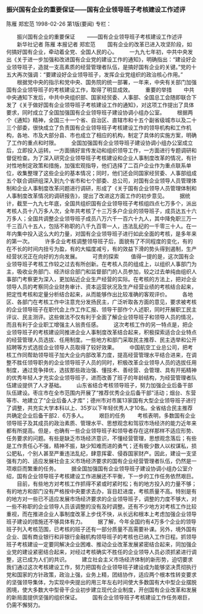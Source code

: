 ### 振兴国有企业的重要保证——国有企业领导班子考核建设工作述评
陈雁  郑宏范
1998-02-26
第1版(要闻)
专栏：

　　振兴国有企业的重要保证
　　——国有企业领导班子考核建设工作述评
　　新华社记者  陈雁  本报记者  郑宏范
　　国有企业的改革已进入攻坚阶段，如何搞好国有企业，牵动着全党、全国人民的心。
　　一九九七年初，中共中央发出《关于进一步加强和改进国有企业党的建设工作的通知》，明确指出：“建设好企业领导班子，造就一支高素质的经营管理者队伍，是搞好国有企业的关键。”党的十五大再次强调：“要建设好企业领导班子，发挥企业党组织的政治核心作用。”
　　根据党中央的指示和党中央、国务院的统一部署，一年来，中央有关部门加强国有企业领导班子的考核建设工作，取得了明显成效。
　　重要的举措
　　中共中央通知下发后，中共中央组织部、国家经贸委、人事部、全国总工会随即联合下发了《关于做好国有企业领导班子考核建设工作的通知》，对这项工作提出了具体要求，同时成立了全国加强国有企业领导班子建设协调小组办公室。
　　根据两个《通知》精神，全国三十一个省、自治区、直辖市和十五个副省级城市以及二十三个部委，很快成立了负责国有企业领导班子考核建设工作的领导机构和工作机构，各地、市及大部分县、市也成立了相应的机构，制定了具体的实施方案，明确了工作的重点和时限。
　　全国加强国有企业领导班子建设协调小组办公室成立后，立即投入运转。一方面搞好宣传发动和组织领导工作，一方面进行专题调研和督促检查。为了深入研究企业领导班子考核建设和企业人事制度改革的情况，有针对性地制定政策和措施，加强宏观指导，他们选择了二百户企业作为重点联系单位，收集整理了这些企业的基本情况；同时，他们还会同国家经贸委、人事部组成五个联合调研组深入到九个省市和七个部委、总公司，对国有企业领导人员管理体制和企业人事制度改革问题进行调研，形成了《关于国有企业领导人员管理体制和人事制度改革情况的调研报告》，提出了改进这方面工作的初步意见。
　　据统计，截至一九九七年底，全国共组织国有企业领导班子考核组四点七万多个，派出考核人员十八万多人次，全年共考核了十三万多户企业的领导班子，成员达五十六万多人；全国共调整企业领导班子成员八万六千一百六十九人，其中降免职三万一千三百八十五人，包括不称职的八千九百零一人，违法乱纪的一千零三十人。在一年内集中投入这么大的力量，对国有企业领导班子进行如此全面的考核，是多年来的第一次。
　　许多企业考核调整领导班子后，面貌有了不同程度的变化，有的在不长的时间内扭亏为盈，有的大幅度减亏，有的效益下滑的势头得到遏制，生产经营状况正在向好的方向发展。
　　可贵的探索
　　值得一提的是，这次国有企业领导班子考核工作较之过去有所创新。在考核人员的组成上，以组织人事部门为主，吸收业务部门、经济综合部门和监督部门的人员参加，较之过去单纯由组织人事部门考察更为深入，更加贴近企业生产经营的实际。在考核的方法上，把对企业领导人员的考察同企业财务审计、资本运营状况及生产经营业绩的考核结合起来，把定性考核和定量分析结合起来，从而能够作出比较准确的客观评价。
　　各地区、各部门在考核工作中注意充分发扬民主，广泛听取各方面的意见，要求被考核的企业领导班子在职代会上作工作汇报、领导干部作个人述职，同时开展职工民主评议、民主测评。这些做法不仅有利于全面了解企业领导班子和领导人员的情况，而且有利于企业职工增强主人翁责任感。
　　这次考核工作的另一特点是，把企业领导班子的考核建设同推进企业人事制度改革结合起来，积极探索适合企业特点的经营管理人员选拔、任用制度。一些地方和部门采取民主推荐、民主选举和公开招聘等方式选拔企业领导人员取得了较好效果。
　　中国航空工业总公司，把考核工作同帮助领导班子加大企业内部改革力度，提高经营管理水平结合进来，在调整不胜任领导职务的企业领导班子人员的同时，积极改革企业领导人员的选拔任用制度，通过竞争择优，选拔那些政治强、懂技术、善经营、会管理、具有开拓精神的优秀年轻人才充实企业领导班子，进而改善了班子的年龄结构，为经营管理者队伍建设提供了人才基础。
　　山东省结合考核领导班子，努力加强企业后备干部队伍建设。枣庄市在全市范围内开展了“推荐优秀企业后备干部”活动；烟台、东营等市、地建立了“企业后备人才库”；德州市对市属13家国有大型企业领导班子进行了调整，共充实大学本科以上、35岁以下年轻优秀人才10名。全省结合民主推荐共确定企业后备干部2．6万多人。
　　艰巨的任务
　　考核表明，多数国有企业领导班子及其成员的政治素质、管理水平、思想观念和驾驭市场经济的能力近年来都有所提高。但是，也确有一些企业领导班子和领导者存在这样那样不适应形势、任务要求的问题。有些是缺乏市场经济意识，不懂经营管理，思想观念落后；有些是工作责任心不强，精神不振，缺少知难而进的勇气；还有极少数人以权谋私，损公肥私，个别人甚至严重违法乱纪，肆意挥霍、侵吞国家财产。因此，建设一支坚强有力的、适应发展社会主义市场经济要求的国有企业经营管理者队伍，仍然是一项艰巨而繁重的任务。
　　据全国加强国有企业领导班子建设协调小组办公室介绍，国有企业领导班子考核建设工作进展还不平衡，下一步的工作任务依然艰巨。
　　目前，有些地方对考核工作抓得不紧或时紧时松；有的地方投入的力量不够；有的地方和部门没有严格按中央要求去办，盲目赶进度，考核质量不高。特别是有的地方对一些已不适应发展市场经济要求的企业领导班子，调整的力度不够大，对一些不称职的企业领导人员该调整的没有及时调整。还有不少地方对考核工作比较重视，而在推进企业人事制度改革上步伐不快，从长远和根本上考虑加强企业领导班子建设的措施还不够具体有力。
　　据了解，今年全国约有4万多个企业的领导班子列入考核范围，已考核的班子还有一部分质量不高需要补课。另外，境外国有企业、国有商业银行和非银行金融机构领导班子的考核也已纳入工作日程。抓领导班子考核建设一定要同解决企业困难、推动企业改革发展紧密结合起来，同加强企业党的建设紧密结合起来，对经过考核确实不胜任的企业领导人员必须抓紧进行调整，这已成为人们的共识。
　　建立社会主义市场经济体制的新形势，迫切要求我们通过这次考核建设工作，努力把国有企业领导班子建设成为能够坚决贯彻执行党和国家的方针政策，政治上强，业务上精，团结协作，适应两个根本性转变要求的坚强领导集体，为实现中央提出的用三年左右时间使大多数国有大中型企业摆脱困境，使大多数大中型骨干企业初步建立现代企业制度，开创国有企业改革和发展的新局面提供坚强的组织保证。
　　国有企业领导班子考核建设工作任务艰巨，仍需不懈努力。
